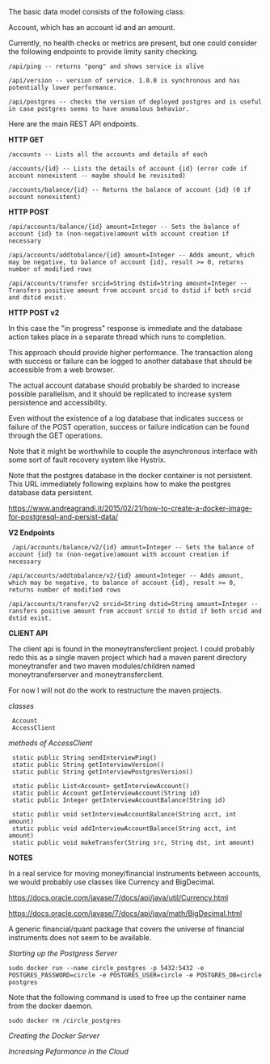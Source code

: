 The basic data model consists of the following class:

Account, which has an account id and an amount.

Currently, no health checks or metrics are present, but one could consider the following endpoints to provide limity sanity checking.

`/api/ping -- returns "pong" and shows service is alive`

`/api/version -- version of service. 1.0.0 is synchronous and has potentially lower performance.`

`/api/postgres -- checks the version of deployed postgres and is useful in case postgres seems to have anomalous behavior.`

Here are the main REST API endpoints.

**HTTP GET**

`/accounts -- Lists all the accounts and details of each`

`/accounts/{id} -- Lists the details of account {id} (error code if account nonexistent -- maybe should be revisited)`

`/accounts/balance/{id} -- Returns the balance of account {id} (0 if account nonexistent)`
    

**HTTP POST**

`/api/accounts/balance/{id} amount=Integer -- Sets the balance of account {id} to (non-negative)amount with account creation if necessary`

`/api/accounts/addtobalance/{id} amount=Integer -- Adds amount, which may be negative, to balance of account {id}, result >= 0, returns number of modified rows`

`/api/accounts/transfer srcid=String dstid=String amount=Integer -- Transfers positive amount from account srcid to dstid if both srcid and dstid exist.`
    
 **HTTP POST v2** 
 
 In this case the "in progress" response is immediate and the database action takes place in a separate thread which runs to completion. 
 
 This approach should provide higher performance. The transaction along with success or failure can be logged to another database that should be accessible from a web browser.
 
 The actual account database should probably be sharded to increase possible parallelism, and it should be replicated to increase system persistence and accessibility.
 
 Even without the existence of a log database that indicates success or failure of the POST operation, success or failure indication can be found through the GET operations.
 
 Note that it might be worthwhile to couple the asynchronous interface with some sort of fault recovery system like Hystrix.
 
 Note that the postgres database in the docker container is not persistent. This URL immediately following explains how to make the postgres database data persistent.
 
 https://www.andreagrandi.it/2015/02/21/how-to-create-a-docker-image-for-postgresql-and-persist-data/
 
 **V2 Endpoints**
 
` /api/accounts/balance/v2/{id} amount=Integer -- Sets the balance of account {id} to (non-negative)amount with account creation if necessary`
 
 `/api/accounts/addtobalance/v2/{id} amount=Integer -- Adds amount, which may be negative, to balance of account {id}, result >= 0, returns number of modified rows`
 
 `/api/accounts/transfer/v2 srcid=String dstid=String amount=Integer -- ransfers positive amount from account srcid to dstid if both srcid and dstid exist.`
     
 **CLIENT API**
 
 The client api is found in the moneytransferclient project. I could probably redo this as a single maven project which had a maven parent directory moneytransfer and two maven modules/children named moneytransferserver and moneytransferclient. 
 
 For now I will not do the work to restructure the maven projects. 
 
 _classes_
  
     Account
     AccessClient
 
 _methods of AccessClient_
  
     static public String sendInterviewPing()
     static public String getInterviewVersion() 
     static public String getInterviewPostgresVersion()
     
     static public List<Account> getInterviewAccount()
     static public Account getInterviewAccount(String id)
     static public Integer getInterviewAccountBalance(String id)
     
     static public void setInterviewAccountBalance(String acct, int amount)
     static public void addInterviewAccountBalance(String acct, int amount)
     static public void makeTransfer(String src, String dst, int amount) 

**NOTES**

In a real service for moving money/financial instruments between accounts, we would probably use classes like Currency and BigDecimal.

https://docs.oracle.com/javase/7/docs/api/java/util/Currency.html

https://docs.oracle.com/javase/7/docs/api/java/math/BigDecimal.html

A generic financial/quant package that covers the universe of financial instruments does not seem to be available.

_Starting up the Postgress Server_
    
`sudo docker run --name circle_postgres -p 5432:5432 -e POSTGRES_PASSWORD=circle -e POSTGRES_USER=circle -e POSTGRES_DB=circle postgres`
    
Note that the following command is used to free up the container name from the docker daemon.
    
`sudo docker rm /circle_postgres`
    

_Creating the Docker Server_
    
_Increasing Peformance in the Cloud_
    
    
    
    
